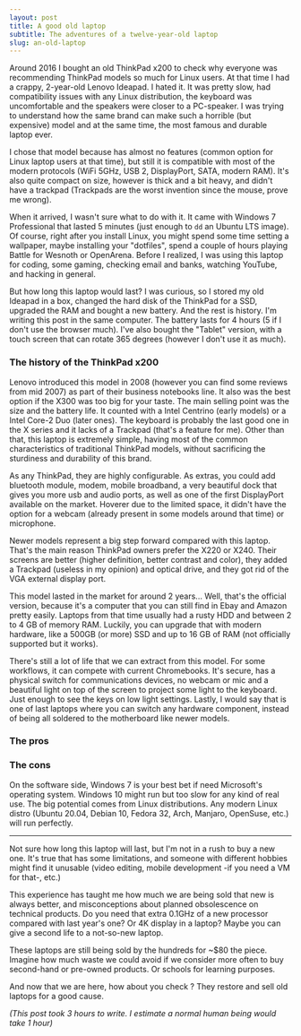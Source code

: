 ```yaml
---
layout: post
title: A good old laptop
subtitle: The adventures of a twelve-year-old laptop
slug: an-old-laptop
---
```



Around 2016 I bought an old ThinkPad x200 to check why everyone was recommending ThinkPad models so
much for Linux users. At that time I had a crappy, 2-year-old Lenovo Ideapad. I hated it. It was
pretty slow, had compatibility issues with any Linux distribution, the keyboard was uncomfortable
and the speakers were closer to a PC-speaker. I was trying to understand how the same brand can make
such a horrible (but expensive) model and at the same time, the most famous and durable laptop ever.

I chose that model because has almost no features (common option for Linux laptop users at that
time), but still it is compatible with most of the modern protocols (WiFi 5GHz, USB 2, DisplayPort,
SATA, modern RAM). It's also quite compact on size, however is thick and a bit heavy, and didn't
have a trackpad (Trackpads are the worst invention since the mouse, prove me wrong).

When it arrived, I wasn't sure what to do with it. It came with Windows 7 Professional that lasted
5 minutes (just enough to `dd` an Ubuntu LTS image). Of course, right after you install Linux, you
might spend some time setting a wallpaper, maybe installing your "dotfiles", spend a couple of hours
playing Battle for Wesnoth or OpenArena. Before I realized, I was using this laptop for coding,
some gaming, checking email and banks, watching YouTube, and hacking in general.

But how long this laptop would last? I was curious, so I stored my old Ideapad in a box, changed the
hard disk of the ThinkPad for a SSD, upgraded the RAM and bought a new battery. And the rest is
history. I'm writing this post in the same computer. The battery lasts for 4 hours (5 if I don't use
the browser much). I've also bought the "Tablet" version, with a touch screen that can rotate 365
degrees (however I don't use it as much).


### The history of the ThinkPad x200

Lenovo introduced this model in 2008 (however you can find some reviews from mid 2007) as part of their 
business notebooks line. It also was the best option if the X300 was too big for your taste. The
main selling point was the size and the battery life. It counted with a Intel Centrino (early
models) or a Intel Core-2 Duo (later ones). The keyboard is probably the last good one in the X
series and it lacks of a Trackpad (that's a feature for me). Other than that, this laptop is
extremely simple, having most of the common characteristics of traditional ThinkPad models, without
sacrificing the sturdiness and durability of this brand.

As any ThinkPad, they are highly configurable. As extras, you could add bluetooth module, modem,
mobile broadband, a very beautiful dock that gives you more usb and audio ports, as well as one of
the first DisplayPort available on the market. Hoverer due to the limited space, it didn't have the
option for a webcam (already present in some models around that time) or microphone.

Newer models represent a big step forward compared with this laptop. That's the main reason ThinkPad
owners prefer the X220 or X240. Their screens are better (higher definition, better contrast and
color), they added a Trackpad (useless in my opinion) and optical drive, and they got rid of the VGA
external display port.

This model lasted in the market for around 2 years... Well, that's the official version, because
it's a computer that you can still find in Ebay and Amazon pretty easily. Laptops from that time
usually had a rusty HDD and between 2 to 4 GB of memory RAM. Luckily, you can upgrade that with
modern hardware, like a 500GB (or more) SSD and up to 16 GB of RAM (not officially supported but it
works).

There's still a lot of life that we can extract from this model. For some workflows, it can compete
with current Chromebooks. It's secure, has a physical switch for communications devices, no webcam or mic
and a beautiful light on top of the screen to project some light to the keyboard. Just enough to see
the keys on low light settings. Lastly, I would say that is one of last laptops where
you can switch any hardware component, instead of being all soldered to the motherboard like newer
models.


### The pros


### The cons

On the software side, Windows 7 is your best bet if need Microsoft's operating system. Windows 10
might run but too slow for any kind of real use. The big potential comes from Linux distributions.
Any modern Linux distro (Ubuntu 20.04, Debian 10, Fedora 32, Arch, Manjaro, OpenSuse, etc.) will run
perfectly. 

---

Not sure how long this laptop will last, but I'm not in a rush to buy a new one. It's true that has
some limitations, and someone with different hobbies might find it unusable (video editing, mobile
development -if you need a VM for that-, etc.)

This experience has taught me how much we are being sold that new is always better, and
misconceptions about planned obsolescence on technical products. Do you need that extra 0.1GHz of a
new processor compared with last year's one? Or 4K display in a laptop? Maybe you can give a second
life to a not-so-new laptop.

These laptops are still being sold by the hundreds for ~$80 the piece. Imagine how much waste we
could avoid if we consider more often to buy second-hand or pre-owned products. Or schools for
learning purposes.

And now that we are here, how about you check []()? They restore and sell old laptops for a good cause.


_(This post took 3 hours to write. I estimate a normal human being would take 1 hour)_

